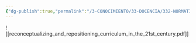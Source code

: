 ```yaml
---
{"dg-publish":true,"permalink":"/3-CONOCIMIENTO/33-DOCENCIA/332-NORMATIVA/Leyes y documentos/Reconceptualizing and Repositioning Curriculum in the 21 st Century/"}
---
```


![[reconceptualizing_and_repositioning_curriculum_in_the_21st_century.pdf]]